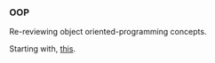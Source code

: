 ### OOP

Re-reviewing object oriented-programming concepts.

Starting with, [this](https://www.geeksforgeeks.org/python-oops-concepts/).
